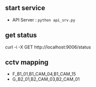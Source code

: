 ## start service
  - API Server :  `python api_srv.py`

## get status
curl -i -X GET http://localhost:9006/status

## cctv mapping
- F_B1_01,B1_CAM_04,B1_CAM_15
- G_B2_01,B2_CAM_03,B2_CAM_01
